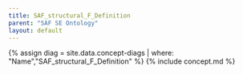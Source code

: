 ```yaml
---
title: SAF_structural_F_Definition
parent: "SAF SE Ontology"
layout: default
---
```

{% assign diag = site.data.concept-diags | where: "Name","SAF_structural_F_Definition" %}
{% include concept.md %}